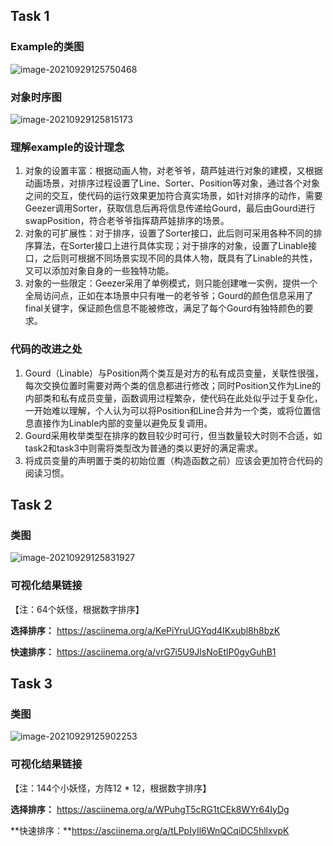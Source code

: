 ## Task 1

### **Example的类图**

![image-20210929125750468](C:\Users\10513\AppData\Roaming\Typora\typora-user-images\image-20210929125750468.png)

### 对象时序图

![image-20210929125815173](C:\Users\10513\AppData\Roaming\Typora\typora-user-images\image-20210929125815173.png)

### 理解example的设计理念

1. 对象的设置丰富：根据动画人物，对老爷爷，葫芦娃进行对象的建模，又根据动画场景，对排序过程设置了Line、Sorter、Position等对象，通过各个对象之间的交互，使代码的运行效果更加符合真实场景，如针对排序的动作，需要Geezer调用Sorter，获取信息后再将信息传递给Gourd，最后由Gourd进行swapPosition，符合老爷爷指挥葫芦娃排序的场景。
2. 对象的可扩展性：对于排序，设置了Sorter接口，此后则可采用各种不同的排序算法，在Sorter接口上进行具体实现；对于排序的对象，设置了Linable接口，之后则可根据不同场景实现不同的具体人物，既具有了Linable的共性，又可以添加对象自身的一些独特功能。
3. 对象的一些限定：Geezer采用了单例模式，则只能创建唯一实例，提供一个全局访问点，正如在本场景中只有唯一的老爷爷；Gourd的颜色信息采用了final关键字，保证颜色信息不能被修改，满足了每个Gourd有独特颜色的要求。

### **代码的改进之处**

1. Gourd（Linable）与Position两个类互是对方的私有成员变量，关联性很强，每次交换位置时需要对两个类的信息都进行修改；同时Position又作为Line的内部类和私有成员变量，函数调用过程繁杂，使代码在此处似乎过于复杂化，一开始难以理解，个人认为可以将Position和Line合并为一个类，或将位置信息直接作为Linable内部的变量以避免反复调用。
2. Gourd采用枚举类型在排序的数目较少时可行，但当数量较大时则不合适，如task2和task3中则需将类型改为普通的类以更好的满足需求。
3. 将成员变量的声明置于类的初始位置（构造函数之前）应该会更加符合代码的阅读习惯。

## Task 2

### 类图

![image-20210929125831927](C:\Users\10513\AppData\Roaming\Typora\typora-user-images\image-20210929125831927.png)

### 可视化结果链接

【注：64个妖怪，根据数字排序】

**选择排序：** https://asciinema.org/a/KePiYruUGYqd4IKxubl8h8bzK

**快速排序：**  https://asciinema.org/a/vrG7i5U9JlsNoEtlP0gyGuhB1

## Task 3

### 类图

![image-20210929125902253](C:\Users\10513\AppData\Roaming\Typora\typora-user-images\image-20210929125902253.png)

### 可视化结果链接

【注：144个小妖怪，方阵12 * 12，根据数字排序】

**选择排序：** https://asciinema.org/a/WPuhgT5cRG1tCEk8WYr64IyDg

**快速排序：**https://asciinema.org/a/tLPpIyIl6WnQCqiDC5hllxvpK